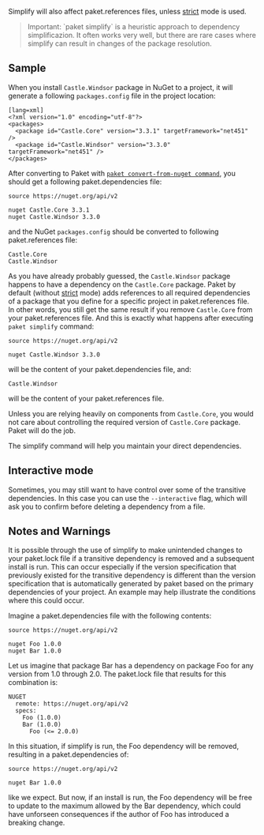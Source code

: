 Simplify will also affect paket.references files, unless [strict](dependencies-file.html#Strict-references) mode is used.

<blockquote>Important: `paket simplify` is a heuristic approach to dependency simplificazion. It often works very well, but there are rare cases where simplify can result in changes of the package resolution.</blockquote>

## Sample

When you install `Castle.Windsor` package in NuGet to a project, it will generate a following `packages.config` file in the project location:

    [lang=xml]
    <?xml version="1.0" encoding="utf-8"?>
    <packages>
      <package id="Castle.Core" version="3.3.1" targetFramework="net451" />
      <package id="Castle.Windsor" version="3.3.0" targetFramework="net451" />
    </packages>

After converting to Paket with [`paket convert-from-nuget command`](paket-convert-from-nuget.html), you should get a following paket.dependencies file:

    source https://nuget.org/api/v2
    
    nuget Castle.Core 3.3.1
    nuget Castle.Windsor 3.3.0

and the NuGet `packages.config` should be converted to following paket.references file:

    Castle.Core
    Castle.Windsor

As you have already probably guessed, the `Castle.Windsor` package happens to have a dependency on the `Castle.Core` package.
Paket by default (without [strict](dependencies-file.html#Strict-references) mode) adds references to all required dependencies of a package that you define for a specific project in paket.references file.
In other words, you still get the same result if you remove `Castle.Core` from your paket.references file.
And this is exactly what happens after executing `paket simplify` command:

    source https://nuget.org/api/v2
    
    nuget Castle.Windsor 3.3.0

will be the content of your paket.dependencies file, and:

    Castle.Windsor

will be the content of your paket.references file.

Unless you are relying heavily on components from `Castle.Core`, you would not care about controlling the required version of `Castle.Core` package. Paket will do the job.

The simplify command will help you maintain your direct dependencies.

## Interactive mode

Sometimes, you may still want to have control over some of the transitive dependencies. In this case you can use the `--interactive` flag,
which will ask you to confirm before deleting a dependency from a file.


## Notes and Warnings
It is possible through the use of simplify to make unintended changes to your paket.lock file if a transitive dependency is removed and a subsequent install is run.  This can occur especially if the version specification that previously existed for the transitive dependency is different than the version specification that is automatically generated by paket based on the primary dependencies of your project.  An example may help illustrate the conditions where this could occur.

Imagine a paket.dependencies file with the following contents:

    source https://nuget.org/api/v2
    
    nuget Foo 1.0.0
    nuget Bar 1.0.0

Let us imagine that package Bar has a dependency on package Foo for any version from 1.0 through 2.0. The paket.lock file that results for this combination is:

    NUGET
      remote: https://nuget.org/api/v2
      specs:
        Foo (1.0.0)
        Bar (1.0.0)
          Foo (<= 2.0.0)

In this situation, if simplify is run, the Foo dependency will be removed, resulting in a paket.dependencies of:

    source https://nuget.org/api/v2
    
    nuget Bar 1.0.0

like we expect.  But now, if an install is run, the Foo dependency will be free to update to the maximum allowed by the Bar dependency, which could have unforseen consequences if the author of Foo has introduced a breaking change.